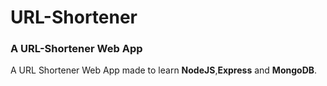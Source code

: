 # URL-Shortener
### A URL-Shortener Web App

A URL Shortener Web App made to learn **NodeJS**,**Express** and **MongoDB**.
